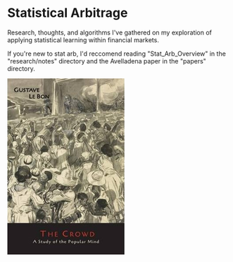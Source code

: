 # Statistical Arbitrage
Research, thoughts, and algorithms I've gathered on my exploration of applying statistical learning within financial markets.

If you're new to stat arb, I'd reccomend reading "Stat_Arb_Overview" in the "research/notes" directory and the Avelladena paper in the "papers" directory.

!["financial markets"](misc/financialMarkets.jpg)
